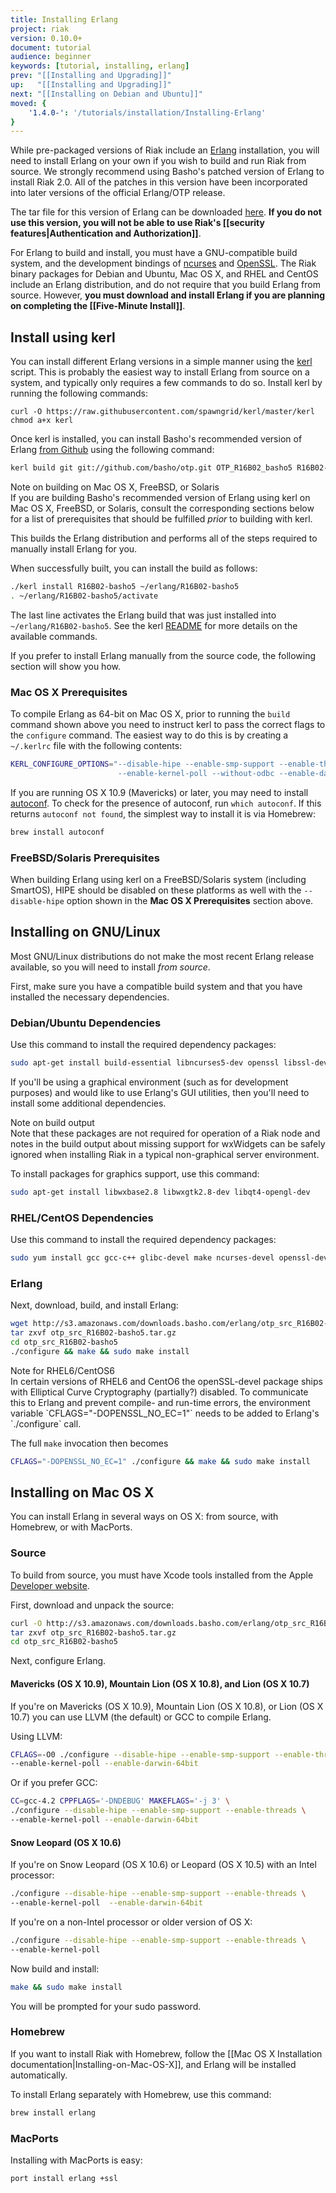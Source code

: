 ```yaml
---
title: Installing Erlang
project: riak
version: 0.10.0+
document: tutorial
audience: beginner
keywords: [tutorial, installing, erlang]
prev: "[[Installing and Upgrading]]"
up:   "[[Installing and Upgrading]]"
next: "[[Installing on Debian and Ubuntu]]"
moved: {
    '1.4.0-': '/tutorials/installation/Installing-Erlang'
}
---
```


While pre-packaged versions of Riak include an
[Erlang](http://erlang.org) installation, you will need to install
Erlang on your own if you wish to build and run Riak from source. We
strongly recommend using Basho's patched version of Erlang to install
Riak 2.0. All of the patches in this version have been incorporated into
later versions of the official Erlang/OTP release.

The tar file for this version of Erlang can be downloaded
[here](http://s3.amazonaws.com/downloads.basho.com/erlang/otp_src_R16B02-basho5.tar.gz).
**If you do not use this version, you will not be able to use Riak's
[[security features|Authentication and Authorization]]**.

For Erlang to build and install, you must have a GNU-compatible build
system, and the development bindings of
[ncurses](http://www.gnu.org/software/ncurses/) and
[OpenSSL](https://www.openssl.org/). The Riak binary packages for Debian
and Ubuntu, Mac OS X, and RHEL and CentOS include an Erlang
distribution, and do not require that you build Erlang from source.
However, **you must download and install Erlang if you are planning on
completing the [[Five-Minute Install]]**.

## Install using kerl

You can install different Erlang versions in a simple manner using the
[kerl](https://github.com/yrashk/kerl) script. This is probably the
easiest way to install Erlang from source on a system, and typically
only requires a few commands to do so. Install kerl by running the
following commands:

```curl
curl -O https://raw.githubusercontent.com/spawngrid/kerl/master/kerl
chmod a+x kerl
```

Once kerl is installed, you can install Basho's recommended version of
Erlang [from Github](https://github.com/basho/otp) using the following
command:

```bash
kerl build git git://github.com/basho/otp.git OTP_R16B02_basho5 R16B02-basho5
```

<div class="note">
<div class="title">Note on building on Mac OS X, FreeBSD, or Solaris</div>
If you are building Basho's recommended version of Erlang using kerl on
Mac OS X, FreeBSD, or Solaris, consult the corresponding sections below
for a list of prerequisites that should be fulfilled <em>prior</em> to
building with kerl.  </div>

This builds the Erlang distribution and performs all of the steps
required to manually install Erlang for you.

When successfully built, you can install the build as follows:

```bash
./kerl install R16B02-basho5 ~/erlang/R16B02-basho5
. ~/erlang/R16B02-basho5/activate
```

The last line activates the Erlang build that was just installed into
`~/erlang/R16B02-basho5`. See the kerl
[README](https://github.com/yrashk/kerl) for more details on the
available commands.

If you prefer to install Erlang manually from the source code, the
following section will show you how.

### Mac OS X Prerequisites

To compile Erlang as 64-bit on Mac OS X, prior to running the `build`
command shown above you need to instruct kerl to pass the correct flags
to the `configure` command. The easiest way to do this is by creating a
`~/.kerlrc` file with the following contents:

```bash
KERL_CONFIGURE_OPTIONS="--disable-hipe --enable-smp-support --enable-threads
                        --enable-kernel-poll --without-odbc --enable-darwin-64bit"
```

If you are running OS X 10.9 (Mavericks) or later, you may need to
install [autoconf](https://www.gnu.org/software/autoconf/). To check for
the presence of autoconf, run `which autoconf`. If this returns
`autoconf not found`, the simplest way to install it is via Homebrew:

```bash
brew install autoconf
```

### FreeBSD/Solaris Prerequisites

When building Erlang using kerl on a FreeBSD/Solaris system (including
SmartOS), HIPE should be disabled on these platforms as well with the
`--disable-hipe` option shown in the **Mac OS X Prerequisites** section
above.

## Installing on GNU/Linux

Most GNU/Linux distributions do not make the most recent Erlang release
available, so you will need to install <em>from source</em>.

First, make sure you have a compatible build system and that you have
installed the necessary dependencies.

### Debian/Ubuntu Dependencies

Use this command to install the required dependency packages:

```bash
sudo apt-get install build-essential libncurses5-dev openssl libssl-dev fop xsltproc unixodbc-dev
```

If you'll be using a graphical environment (such as for development
purposes) and would like to use Erlang's GUI utilities, then you'll need
to install some additional dependencies.

<div class="note">
<div class="title">Note on build output</div>
Note that these packages are not required for operation of a Riak node
and notes in the build output about missing support for wxWidgets can be
safely ignored when installing Riak in a typical non-graphical server
environment.  </div>

To install packages for graphics support, use this command:

```bash
sudo apt-get install libwxbase2.8 libwxgtk2.8-dev libqt4-opengl-dev
```

### RHEL/CentOS Dependencies

Use this command to install the required dependency packages:

```bash
sudo yum install gcc gcc-c++ glibc-devel make ncurses-devel openssl-devel autoconf java-1.8.0-openjdk-devel
```

### Erlang

Next, download, build, and install Erlang:

```bash
wget http://s3.amazonaws.com/downloads.basho.com/erlang/otp_src_R16B02-basho5.tar.gz
tar zxvf otp_src_R16B02-basho5.tar.gz
cd otp_src_R16B02-basho5
./configure && make && sudo make install
```

<div class="note">
<div class="title">Note for RHEL6/CentOS6</div>
In certain versions of RHEL6 and CentO6 the openSSL-devel package ships with
Elliptical Curve Cryptography (partially?) disabled. To communicate this to
Erlang and prevent compile- and run-time errors, the environment variable
`CFLAGS="-DOPENSSL_NO_EC=1"` needs to be added to Erlang's `./configure` call.

The full `make` invocation then becomes

````bash
CFLAGS="-DOPENSSL_NO_EC=1" ./configure && make && sudo make install
````
</div>

## Installing on Mac OS X

You can install Erlang in several ways on OS X: from source, with
Homebrew, or with MacPorts.

### Source

To build from source, you must have Xcode tools installed from the Apple
[Developer website](http://developer.apple.com/).

First, download and unpack the source:

```bash
curl -O http://s3.amazonaws.com/downloads.basho.com/erlang/otp_src_R16B02-basho5.tar.gz
tar zxvf otp_src_R16B02-basho5.tar.gz
cd otp_src_R16B02-basho5
```

Next, configure Erlang.

#### Mavericks (OS X 10.9), Mountain Lion (OS X 10.8), and Lion (OS X 10.7)

If you're on Mavericks (OS X 10.9), Mountain Lion (OS X 10.8), or Lion
(OS X 10.7) you can use LLVM (the default) or GCC to compile Erlang.

Using LLVM:

```bash
CFLAGS=-O0 ./configure --disable-hipe --enable-smp-support --enable-threads \
--enable-kernel-poll --enable-darwin-64bit
```

Or if you prefer GCC:

```bash
CC=gcc-4.2 CPPFLAGS='-DNDEBUG' MAKEFLAGS='-j 3' \
./configure --disable-hipe --enable-smp-support --enable-threads \
--enable-kernel-poll --enable-darwin-64bit
```

#### Snow Leopard (OS X 10.6)

If you're on Snow Leopard (OS X 10.6) or Leopard (OS X 10.5) with an
Intel processor:

```bash
./configure --disable-hipe --enable-smp-support --enable-threads \
--enable-kernel-poll  --enable-darwin-64bit
```

If you're on a non-Intel processor or older version of OS X:

```bash
./configure --disable-hipe --enable-smp-support --enable-threads \
--enable-kernel-poll
```

Now build and install:

```bash
make && sudo make install
```

You will be prompted for your sudo password.

### Homebrew

If you want to install Riak with Homebrew, follow the [[Mac OS X
Installation documentation|Installing-on-Mac-OS-X]], and Erlang will be
installed automatically.

To install Erlang separately with Homebrew, use this command:

```bash
brew install erlang
```

### MacPorts

Installing with MacPorts is easy:

```bash
port install erlang +ssl
```

